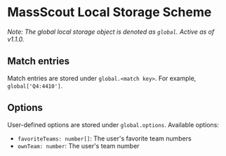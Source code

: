 # MassScout Local Storage Scheme
_Note: The global local storage object is denoted as `global`. Active as of v1.1.0._

## Match entries

Match entries are stored under `global.<match key>`. For example, `global['Q4:4410']`.

## Options

User-defined options are stored under `global.options`. Available options:

* `favoriteTeams: number[]`: The user's favorite team numbers
* `ownTeam: number`: The user's team number